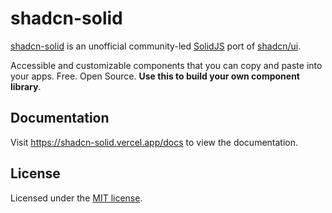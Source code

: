 # shadcn-solid

[shadcn-solid](https://shadcn-solid.vercel.app/) is an unofficial community-led [SolidJS](https://www.solidjs.com/) port of [shadcn/ui](https://ui.shadcn.com/).

Accessible and customizable components that you can copy and paste into your apps. Free. Open Source. **Use this to build your own component library**.

## Documentation

Visit https://shadcn-solid.vercel.app/docs to view the documentation.

## License

Licensed under the [MIT license](https://github.com/hngngn/shadcn-solid/blob/main/LICENSE.md).
